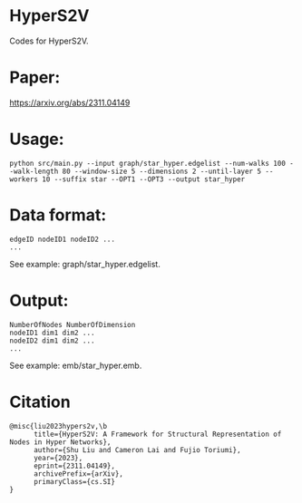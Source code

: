 # HyperS2V
Codes for HyperS2V.

# Paper:
https://arxiv.org/abs/2311.04149

# Usage:
```
python src/main.py --input graph/star_hyper.edgelist --num-walks 100 --walk-length 80 --window-size 5 --dimensions 2 --until-layer 5 --workers 10 --suffix star --OPT1 --OPT3 --output star_hyper
```
# Data format:
```
edgeID nodeID1 nodeID2 ...
...
```
See example: graph/star_hyper.edgelist.

# Output:
```
NumberOfNodes NumberOfDimension
nodeID1 dim1 dim2 ...
nodeID2 dim1 dim2 ...
...
```
See example: emb/star_hyper.emb.

# Citation
```
@misc{liu2023hypers2v,\b
      title={HyperS2V: A Framework for Structural Representation of Nodes in Hyper Networks}, 
      author={Shu Liu and Cameron Lai and Fujio Toriumi},
      year={2023},
      eprint={2311.04149},
      archivePrefix={arXiv},
      primaryClass={cs.SI}
}
```
